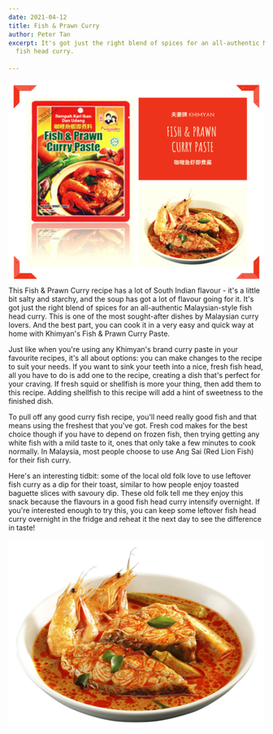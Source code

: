 ```yaml
---
date: 2021-04-12
title: Fish & Prawn Curry
author: Peter Tan
excerpt: It's got just the right blend of spices for an all-authentic Malaysian-style
  fish head curry.

---
```

![](/uploads/fish-prawn-curry-paste.png)This Fish & Prawn Curry recipe has a lot of South Indian flavour - it's a little bit salty and starchy, and the soup has got a lot of flavour going for it. It's got just the right blend of spices for an all-authentic Malaysian-style fish head curry. This is one of the most sought-after dishes by Malaysian curry lovers. And the best part, you can cook it in a very easy and quick way at home with Khimyan's Fish & Prawn Curry Paste.

Just like when you're using any Khimyan's brand curry paste in your favourite recipes, it's all about options: you can make changes to the recipe to suit your needs. If you want to sink your teeth into a nice, fresh fish head, all you have to do is add one to the recipe, creating a dish that's perfect for your craving. If fresh squid or shellfish is more your thing, then add them to this recipe. Adding shellfish to this recipe will add a hint of sweetness to the finished dish.

To pull off any good curry fish recipe, you'll need really good fish and that means using the freshest that you've got. Fresh cod makes for the best choice though if you have to depend on frozen fish, then trying getting any white fish with a mild taste to it, ones that only take a few minutes to cook normally. In Malaysia, most people choose to use Ang Sai (Red Lion Fish) for their fish curry.

Here's an interesting tidbit: some of the local old folk love to use leftover fish curry as a dip for their toast, similar to how people enjoy toasted baguette slices with savoury dip. These old folk tell me they enjoy this snack because the flavours in a good fish head curry intensify overnight. If you're interested enough to try this, you can keep some leftover fish head curry overnight in the fridge and reheat it the next day to see the difference in taste!

![](/uploads/seafood-curry.jpg)
